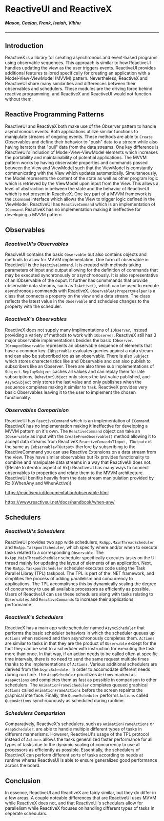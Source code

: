# ReactiveUI and ReactiveX
##### _Mason, Caelan, Frank, Isaiah, Vibhu_

---

## Introduction
ReactiveX is a library for creating asynchronous and event-based programs using observable sequences. This approach is similar to how ReactiveUI handles updating the view as the user triggers events. ReactiveUI provides additional features tailored specifically for creating an application with a Model-View-ViewModel (MVVM) pattern. Nevertheless, ReactiveX and ReactiveUI share many similarities and differences between their observables and schedulers. These modules are the driving force behind reactive programming, and ReactiveX and ReactiveUI would not function without them.

## Reactive Programming Patterns
ReactiveUI and ReactiveX both make use of the Observer pattern to handle asynchronous events. Both applications utilize similar functions to manipulate streams of ongoing events. These methods are able to `Create` Observables and define their behavior to "push" data to a stream while also having iterators that "pull" data from the data streams. One key difference is ReactiveUI's inclusion of Model-View-ViewModel elements which increases the portability and maintainability of potential applications. The MVVM pattern works by having observable properties and commands passed between the View and ViewModel such that the ViewModel is comstantly communicating with the View which updates automatically. Simultaneously, the Model represents the content of the state as well as other program logic which is retrieved by the ViewModel upon input from the View. This allows a level of abstraction in between the state and the behavior of ReactiveUI which is not present in ReactiveX. One key part of a MVVM framework is the `ICommand` interface which allows the View to trigger logic defined in the ViewModel. ReactiveUI has `ReactiveCommand` which is an implementation of `ICommand`. ReactiveX has no implementation making it ineffective for developing a MVVM pattern.

## Observables

### _ReactiveUI's Observables_
ReaciveUI contains the basic `Observable` but also contains objects and methods to allow for MVVM implementation. One form of observable in ReactiveUI is the `ReactiveCommand`. It is created with methods taking parameters of input and output allowing for the definition of commands that may be executed synchronously or asynchronously. It is also representative of an IObservable of the ouput. It further has commmands that provide observable data streams, such as `IsActive()`, which can be used to execute asynchronous commands with ReactiveX. `ObservableAsPropertyHelper` is a class that connects a property on the view and a data stream. The class reflects the latest value in the `Observable` and schedules changes to the property with the scheduler. 

### _ReactiveX's Observables_
ReactiveX does not supply many implimentations of `IObserver`, instead providing a variety of methods to work with `IObserver`. ReactiveX still has 3 major observable implementations besides the basic `IObserver`. `IGroupedObservable` represents an observable sequence of elements that have a common key. `IQbservable` evaluates queries against a data stream and can also be subscribed too as an observable. There is also `Subject` which stores charecteristics like and Observable and can also publish to subscribers like an Observer. There are also three sub implementations of `Subject`. `ReplaySubject` caches all values and can replay them for late subscriptions, `BehaviorSubject` only stores the last value published, and `AsyncSubject` only stores the last value and only publishes when the sequence completes making it similar to `Task`. ReactiveX provides very basic Observables leaving it to the user to implement the chosen functionality.

### _Observables Comparision_
ReactiveUI has `ReactiveCommand` which is an implementation of `ICommand`. ReactiveX has no implementation making it ineffective for developing a MVVM pattern on it's own. The `ReactiveCommand` object can take an `IObservable` as input with the `CreateFromObservable()` method allowing it to accept data streams from ReactiveX.`ReactiveComand<TInput, TOutput>`  is the same as `Iobservable<TOutput>` therfore by subscribing to the ReactiveCommand you can use Reactive Extensions on a data stream from the view. They have similar observables but Rx provides functionality to combine and manipulate data streams in a way that ReactiveUI does not.((Relate to iterator aspect of Rx)) ReactiveUI has many ways to connect observables to properties and relate them to the MVVM architecture. ReactiveUI benifits heavily from the data stream manipulation provided by Rx ((WhenAny and WhenActive))

https://reactivex.io/documentation/observable.html

https://www.reactiveui.net/docs/handbook/when-any/

## Schedulers

### _ReactiveUI's Schedulers_
ReactiveUI provides two app wide schedulers, `RxApp.MainThreadScheduler` and `RxApp.TaskpoolScheduler`, which specify where and/or when to execute tasks related to a corresponding `Observable`. The `RxApp.MainThreadScheduler` scheduler specifically executes tasks on the UI thread mainly for updating the layout of elements of an application. Next, the `RxApp.TaskpoolScheduler` scheduler executes code using the Task Parallel Libray (TPL) taskpool. The TPL is part of the .NET framework, and simplifies the process of adding parallelism and concurrency to applications. The TPL accomplishes this by dynamically scaling the degree of concurrency to use all available processors as efficiently as possible. Users of ReactiveUI can use these schedulers along with tasks relating to `Observables` and `ReactiveCommands` to increase their applications performance. 

### _ReactiveX's Schedulers_
ReactiveX has a main app wide scheduler named `AsyncScheduler` that performs the basic scheduler behaviors in which the scheduler queues up `Actions` when recieved and then asynchronously completes them. `Actions` are similar to tasks in that they are the product of `Observable` except for the fact they can be sent to a scheduler with instruction for executing the task more than once. In that way, if an action needs to be called often at specific time intervals, there is no need to send the same request multiple times thanks to the implementations of `Actions`. Various additional schedulers are derived from the `AsyncScheduler` in order to accomodate different needs during run time. The `AsapScheduler` prioritizes `Actions` marked as `AsapActions` and completes them as fast as possible in comparison to other schedulers. The `AnimationFrameScheduler` completes queued graphical `Actions` called `AnimationFrameActions` before the screen repaints the graphical interface. Finally, the `QueueScheduler` performs `Actions` called `QueueActions` synchrounously as scheduled during runtime. 
### _Schedulers Comparision_
Comparatively, ReactiveX's schedulers, such as `AnimationFrameActions` or `AsapScheduler`, are able to handle multiple different types of tasks in different mannerisms. However, ReactiveUI's usage of the TPL protocol instead of `Actions` allows the tasks generalized faster performance for all types of tasks due to the dynamic scaling of concurrency to use all processors as efficiently as possible. Essentially, the schedulers of ReactiveX can perform different sorts of tasks according to needs at runtime wheras ReactiveUI is able to ensure generalized good performance across the board.
## Conclusion
In essence, ReactiveUI and ReactiveX are fairly similar, but they do differ in a few areas. A couple noteable differences that are ReactiveUI uses MVVM while ReactiveX does not, and that ReactiveUI's schedulars allow for parallelism while ReactiveX focuses on handling different types of tasks in seperate schedulars.
